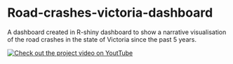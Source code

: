 # Road-crashes-victoria-dashboard
A dashboard created in R-shiny dashboard to show a narrative visualisation of the road crashes in the state of Victoria since the past 5 years. 

[![Check out the project video on YoutTube](https://github.com/SuvanshVaid27/Road-crashes-victoria-dashboard/blob/main/Screen%20Shot%202021-04-29%20at%201.02.47%20am.png)](https://www.youtube.com/watch?v=Nku5KifWgf8)
